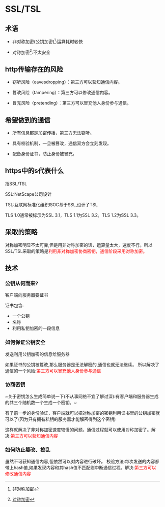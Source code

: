 # SSL/TSL

## 术语

* 非对称加密(公钥加密)[^1]:运算耗时较快

* 对称加密[^2]:不太安全

## http传输存在的风险
* 窃听风险（eavesdropping）：第三方可以获知通信内容。

* 篡改风险（tampering）：第三方可以修改通信内容。

* 冒充风险（pretending）：第三方可以冒充他人身份参与通信。

## 希望做到的通信

* 所有信息都是加密传播，第三方无法窃听。

* 具有校验机制，一旦被篡改，通信双方会立刻发现。

* 配备身份证书，防止身份被冒充。

## https中的s代表什么

指SSL/TSL

SSL:NetScape公司设计

TSL:互联网标准化组织ISOC基于SSL,设计了TSL

TLS 1.0通常被标示为SSL 3.1，TLS 1.1为SSL 3.2，TLS 1.2为SSL 3.3。

## 采取的策略

对称加密明显不太可靠,但是用非对称加密的话，运算量太大，速度不行。所以SSL/TSL采取的策略是<span style="color:red">利用非对称加密协商密钥，通信阶段采用对称加密。</span>

## 技术

### 公钥从何而来?

客户端向服务器要证书

证书包含:
* 一个公钥
* 名称
* 利用私钥加密的一段信息

### 如何保证公钥安全

发送利用公钥加密的信息给服务器

如果证书的公钥被篡改,那么服务器是无法解密的,通信也就无法继续。
所以解决了通信的一个风险:<span style="color:red">第三方可以冒充他人身份参与通信</span>

### 协商密钥

~关于密钥怎么生成简单说一下(不从事网络不宜了解过深):有客户端和服务器生成的共三个随机数一个生成一个密钥。~

有了前一步的身份验证，客户端就可以把对称加密的密钥利用证书里的公钥加密就可以了(因为只有拥有私钥的服务器才能解密得到这个密钥)

这样就解决了非对称加密速度较慢的问题。通信过程就可以使用对称加密了。解决:<span style="color:red">第三方可以获知通信内容</span>

### 如何防止篡改、捣乱

虽然不可获知通信内容,但依然可以对内容进行破坏。
校验方法:每次发送的内容都带上hash值,如果发现内容和其hash值不匹配则中断通信过程。解决:<span style="color:red">第三方可以修改通信内容</span>

[^1]:[非对称加密](https://baike.baidu.com/item/%E9%9D%9E%E5%AF%B9%E7%A7%B0%E5%8A%A0%E5%AF%86/9874417?fr=aladdin)

[^2]:[对称加密](https://baike.baidu.com/item/%E5%AF%B9%E7%A7%B0%E5%8A%A0%E5%AF%86/2152944?fr=aladdin)